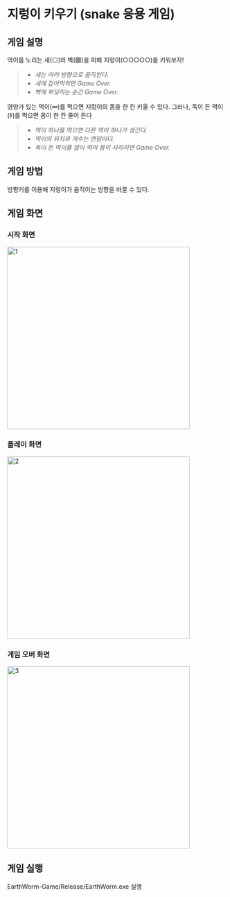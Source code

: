 # 지렁이 키우기 (snake 응용 게임)

## 게임 설명
먹이를 노리는 새(◎)와 벽(▩)을 피해 지렁이(○○○○○)를 키워보자!
> - *새는  여러 방향으로 움직인다.*  
> - *새에 잡아먹히면 Game Over.*  
> - *벽에 부딪히는 순간 Game Over.*  

영양가 있는 먹이(∞)를 먹으면 지렁이의 몸을 한 칸 키울 수 있다.
그러나, 독이 든 먹이(‡)를 먹으면 몸이 한 칸 줄어 든다
> - *먹이 하나를 먹으면 다른 먹이 하나가 생긴다.*  
> - *먹이의 위치와 개수는 랜덤이다.*  
> - *독이 든 먹이를 많이 먹어 몸이 사라지면 Game Over.*  

## 게임 방법
방향키를 이용해 지렁이가 움직이는 방향을 바꿀 수 있다.

## 게임 화면 
### 시작 화면
<img width="421" alt="1" src="https://user-images.githubusercontent.com/38491112/79225127-3c985880-7e97-11ea-9c18-a6921307f033.png">

### 플레이 화면
<img width="421" alt="2" src="https://user-images.githubusercontent.com/38491112/79225098-330ef080-7e97-11ea-8a3c-ca12296840ae.png">

### 게임 오버 화면
<img width="421" alt="3" src="https://user-images.githubusercontent.com/38491112/79225103-34d8b400-7e97-11ea-9b0d-e27d50a9f475.png">

## 게임 실행
EarthWorm-Game/Release/EarthWorm.exe 실행
